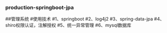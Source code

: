 ### production-springboot-jpa
##管理系统
#使用技术
#1、springboot
#2、log4j2
#3、spring-data-jpa
#4、shiro权限认证，注解授权
#5、统一异常管理
#6、mysql数据库
